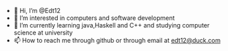 - 👋 Hi, I’m @Edt12
- 👀 I’m interested in computers and software development
- 🌱 I’m currently learning java,Haskell and C++ and studying computer science at university
- 📫 How to reach me through github or through email at edt12@duck.com

<!---
Edt12/Edt12 is a ✨ special ✨ repository because its `README.md` (this file) appears on your GitHub profile.
You can click the Preview link to take a look at your changes.
--->
